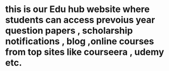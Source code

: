 # this is our Edu hub website where students can access prevoius year question papers , scholarship notifications , blog ,online courses from top sites like courseera , udemy etc.
